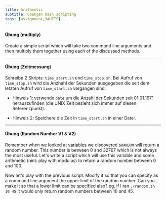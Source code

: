 ```yaml
---
title: Arithmetic
subtitle: Übungen bash scripting
tags: [assignment,3AHITS]
---
```


#### Übung (multiply)

Create a simple script which will take two command line arguments and then multiply them together using each of the discussed methods.



---

#### Übung (Zeitmessung)

Schreibe 2 Skripts: `time_start.sh` und `time_stop.sh`. Bei Aufruf von `time_stop.sh` wird die Anzhahl der Sekunden ausgegeben die seit dem letzten Aufruf von `time_start.sh` vergangen sind. 

- Hinweis 1: verwende `date` um die Anzahl der Sekunden seit 01.01.1971 herauszufinden (die UNIX Zeit bezieht sich immer auf diesen Referenzpunkt). 

- Hinweis 2: Speichere die Zeit in `time_start.sh` in einer Datei.



---

#### Übung (Random Number V1 & V2)

Remember when we looked at [variables](https://ryanstutorials.net/bash-scripting-tutorial/bash-variables.php) we discovered `$RANDOM` will return a random number. This number is between 0 and 32767 which is not always the most useful. Let's write a script which will use this variable and some arithmetic (hint: play with modulus) to return a random number between 0 and 100.

Now let's play with the previous script. Modify it so that you can specify as a command line argument the upper limit of the random number. Can you make it so that a lower limit can be specified also? eg. if I ran `./random.sh 10 45` it would only return random numbers between 10 and 45.


